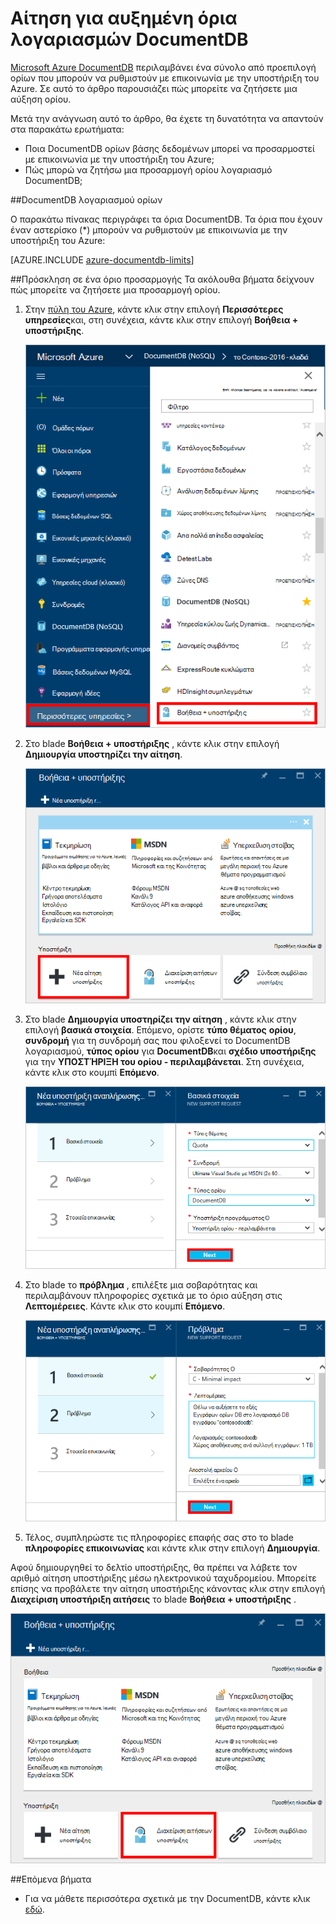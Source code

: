 <properties
    pageTitle="Αίτηση αυξημένη ορίων λογαριασμού DocumentDB | Microsoft Azure"
    description="Μάθετε πώς μπορείτε να ζητήσετε Προσαρμογή DocumentDB βάση δεδομένων ορίων όπως αποθήκευση εγγράφων και απόδοση ανά συλλογή."
    services="documentdb"
    authors="AndrewHoh"
    manager="jhubbard"
    editor="monicar"
    documentationCenter=""/>

<tags
    ms.service="documentdb"
    ms.workload="data-services"
    ms.tgt_pltfrm="na"
    ms.devlang="na"
    ms.topic="article"
    ms.date="08/25/2016"
    ms.author="anhoh"/>

# <a name="request-increased-documentdb-account-limits"></a>Αίτηση για αυξημένη όρια λογαριασμών DocumentDB

[Microsoft Azure DocumentDB](https://azure.microsoft.com/services/documentdb/) περιλαμβάνει ένα σύνολο από προεπιλογή ορίων που μπορούν να ρυθμιστούν με επικοινωνία με την υποστήριξη του Azure.  Σε αυτό το άρθρο παρουσιάζει πώς μπορείτε να ζητήσετε μια αύξηση ορίου.

Μετά την ανάγνωση αυτό το άρθρο, θα έχετε τη δυνατότητα να απαντούν στα παρακάτω ερωτήματα:  

-   Ποια DocumentDB ορίων βάσης δεδομένων μπορεί να προσαρμοστεί με επικοινωνία με την υποστήριξη του Azure;
-   Πώς μπορώ να ζητήσω μια προσαρμογή ορίου λογαριασμό DocumentDB;

##<a id="Quotas"></a>DocumentDB λογαριασμού ορίων

Ο παρακάτω πίνακας περιγράφει τα όρια DocumentDB. Τα όρια που έχουν έναν αστερίσκο (*) μπορούν να ρυθμιστούν με επικοινωνία με την υποστήριξη του Azure:

[AZURE.INCLUDE [azure-documentdb-limits](../../includes/azure-documentdb-limits.md)]


##<a id="RequestQuotaIncrease"></a>Πρόσκληση σε ένα όριο προσαρμογής
Τα ακόλουθα βήματα δείχνουν πώς μπορείτε να ζητήσετε μια προσαρμογή ορίου.

1. Στην [πύλη του Azure](https://portal.azure.com), κάντε κλικ στην επιλογή **Περισσότερες υπηρεσίες**και, στη συνέχεια, κάντε κλικ στην επιλογή **Βοήθεια + υποστήριξης**.

    ![Στιγμιότυπο οθόνης από την εκκίνηση της Βοήθειας και υποστήριξης](media/documentdb-increase-limits/helpsupport.png)

2. Στο blade **Βοήθεια + υποστήριξης** , κάντε κλικ στην επιλογή **Δημιουργία υποστηρίζει την αίτηση**.

    ![Στιγμιότυπο οθόνης της δημιουργίας ενός δελτίων υποστήριξης](media/documentdb-increase-limits/getsupport.png)

3. Στο blade **Δημιουργία υποστηρίζει την αίτηση** , κάντε κλικ στην επιλογή **βασικά στοιχεία**. Επόμενο, ορίστε **τύπο θέματος** **ορίου**, **συνδρομή** για τη συνδρομή σας που φιλοξενεί το DocumentDB λογαριασμού, **τύπος ορίου** για **DocumentDB**και **σχέδιο υποστήριξης** για την **ΥΠΟΣΤΉΡΙΞΗ του ορίου - περιλαμβάνεται**. Στη συνέχεια, κάντε κλικ στο κουμπί **Επόμενο**.

    ![Στιγμιότυπο οθόνης του τύπου αίτηση δελτίων υποστήριξης](media/documentdb-increase-limits/supportrequest1.png)

4. Στο blade το **πρόβλημα** , επιλέξτε μια σοβαρότητας και περιλαμβάνουν πληροφορίες σχετικά με το όριο αύξηση στις **Λεπτομέρειες**. Κάντε κλικ στο κουμπί **Επόμενο**.

    ![Στιγμιότυπο οθόνης της επιλογής συνδρομή δελτίων υποστήριξης](media/documentdb-increase-limits/supportrequest2.png)

5. Τέλος, συμπληρώστε τις πληροφορίες επαφής σας στο το blade **πληροφορίες επικοινωνίας** και κάντε κλικ στην επιλογή **Δημιουργία**.

Αφού δημιουργηθεί το δελτίο υποστήριξης, θα πρέπει να λάβετε τον αριθμό αίτηση υποστήριξης μέσω ηλεκτρονικού ταχυδρομείου.  Μπορείτε επίσης να προβάλετε την αίτηση υποστήριξης κάνοντας κλικ στην επιλογή **Διαχείριση υποστήριξη αιτήσεις** το blade **Βοήθεια + υποστήριξης** .

![Στιγμιότυπο οθόνης του blade αιτήσεις υποστήριξης](media/documentdb-increase-limits/supportrequest4.png)


##<a name="NextSteps"></a>Επόμενα βήματα
- Για να μάθετε περισσότερα σχετικά με την DocumentDB, κάντε κλικ [εδώ](http://azure.com/docdb).
